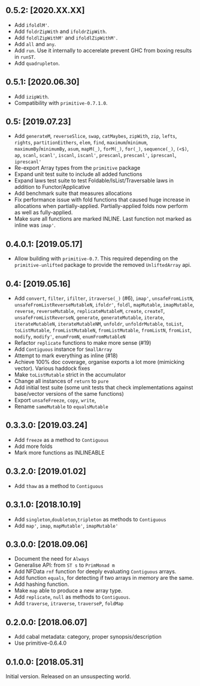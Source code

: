0.5.2: [2020.XX.XX]
-------------------
* Add `ifoldlM'`.
* Add `foldrZipWith` and `ifoldrZipWith`.
* Add `foldlZipWithM'` and `ifoldlZipWithM'`.
* Add `all` and `any`.
* Add `run`. Use it internally to accerelate prevent GHC from
  boxing results in `runST`. 
* Add `quadrupleton`.

0.5.1: [2020.06.30]
-----------------
* Add `izipWith`.
* Compatibility with `primitive-0.7.1.0`.

0.5: [2019.07.23]
-----------------
* Add `generateM`, `reverseSlice`, `swap`, `catMaybes`,
  `zipWith`, `zip`, `lefts`, `rights`, `partitionEithers`, `elem`,
  `find`, `maximum`/`minimum`, `maximumBy`/`minimumBy`, `asum`,
  `mapM(_)`, `forM(_)`, `for(_)`, `sequence(_)`, `(<$)`, `ap`, `scanl`,
  `scanl'`, `iscanl`, `iscanl'`, `prescanl`, `prescanl'`, `iprescanl`,
  `iprescanl'`
* Re-export Array types from the `primitive` package
* Expand unit test suite to include all added functions
* Expand laws test suite to test Foldable/IsList/Traversable laws
  in addition to Functor/Applicative
* Add benchmark suite that measures allocations
* Fix performance issue with fold functions that caused huge increase
  in allocations when partially-applied. Partially-applied folds now
  perform as well as fully-applied.
* Make sure all functions are marked INLINE. Last function not marked
  as inline was `imap'`.

0.4.0.1: [2019.05.17]
---------------------
* Allow building with `primitive-0.7`. This required depending on the
  `primitive-unlifted` package to provide the removed `UnliftedArray`
  api.

0.4: [2019.05.16]
----------
* Add `convert`, `filter`, `ifilter`, `itraverse(_)` (#6), `imap'`,
  `unsafeFromListN`, `unsafeFromListReverseMutableN`, `ifoldr'`,
  `foldl`, `mapMutable`, `imapMutable`, `reverse`, `reverseMutable`,
  `replicateMutableM`, `create`, `createT`, `unsafeFromListReverseN`,
  `generate`, `generateMutable`, `iterate`, `iterateMutableN`,
  `iterateMutableNM`, `unfoldr`, `unfoldrMutable`, `toList`,
  `toListMutable`, `fromListMutableN`, `fromListMutable`, `fromListN`,
  `fromList`, `modify`, `modify'`, `enumFromN`, `enumFromMutableN`
* Refactor `replicate` functions to make more sense (#19)
* Add `Contiguous` instance for `SmallArray`
* Attempt to mark everything as inline (#18)
* Achieve 100% doc coverage, organise exports a lot more
  (mimicking vector). Various haddock fixes
* Make `toListMutable` strict in the accumulator
* Change all instances of `return` to `pure`
* Add initial test suite (some unit tests that check implementations
  against base/vector versions of the same functions)
* Export `unsafeFreeze`, `copy`, `write`, 
* Rename `sameMutable` to `equalsMutable`

0.3.3.0: [2019.03.24]
---------------------
* Add `freeze` as a method to `Contiguous`
* Add more folds
* Mark more functions as INLINEABLE

0.3.2.0: [2019.01.02]
---------------------
* Add `thaw` as a method to `Contiguous`

0.3.1.0: [2018.10.19]
---------------------
* Add `singleton`,`doubleton`,`tripleton` as methods to `Contiguous`
* Add `map'`, `imap`, `mapMutable'`, `imapMutable'`

0.3.0.0: [2018.09.06]
---------------------
* Document the need for `Always`
* Generalise API: from `ST s` to `PrimMonad m`
* Add NFData `rnf` function for deeply evaluating
  `Contiguous` arrays.
* Add function `equals`, for detecting if two arrays in memory
  are the same.
* Add hashing function.
* Make `map` able to produce a new array type.
* Add `replicate`, `null` as methods to `Contiguous`.
* Add `traverse`, `itraverse`, `traverseP`, `foldMap`

0.2.0.0: [2018.06.07]
---------------------
* Add cabal metadata: category, proper synopsis/description
* Use primitive-0.6.4.0

0.1.0.0: [2018.05.31]
---------------------
Initial version. Released on an unsuspecting world.
